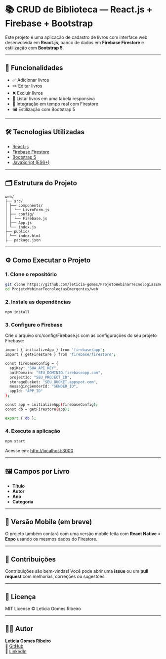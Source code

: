 # 📚 CRUD de Biblioteca — React.js + Firebase + Bootstrap

Este projeto é uma aplicação de cadastro de livros com interface web desenvolvida em **React.js**, banco de dados em **Firebase Firestore** e estilização com **Bootstrap 5**.

---

## 🎯 Funcionalidades

- ✅ Adicionar livros
- ✏️ Editar livros
- ❌ Excluir livros
- 📖 Listar livros em uma tabela responsiva
- 🔄 Integração em tempo real com Firestore
- 🖼️ Estilização com Bootstrap 5

---

## 🛠️ Tecnologias Utilizadas

- [React.js](https://reactjs.org/)
- [Firebase Firestore](https://firebase.google.com/)
- [Bootstrap 5](https://getbootstrap.com/)
- [JavaScript (ES6+)](https://developer.mozilla.org/en-US/docs/Web/JavaScript)

---

## 🗂️ Estrutura do Projeto

```
web/
├── src/
│ ├── components/
│ │ └── LivroForm.js
│ ├── config/
│ │ └── Firebase.js
│ ├── App.js
│ └── index.js
├── public/
│ └── index.html
├── package.json
```

---

## ⚙️ Como Executar o Projeto

### 1. Clone o repositório

```bash
git clone https://github.com/leticia-gomes/ProjetoWebinarTecnologiasEmergentes.git
cd ProjetoWebinarTecnologiasEmergentes/web
```

### 2. Instale as dependências

```bash
npm install
```

### 3. Configure o Firebase

Crie o arquivo src/config/Firebase.js com as configurações do seu projeto Firebase:

```bash
import { initializeApp } from 'firebase/app';
import { getFirestore } from 'firebase/firestore';

const firebaseConfig = {
  apiKey: "SUA_API_KEY",
  authDomain: "SEU_DOMINIO.firebaseapp.com",
  projectId: "SEU_PROJECT_ID",
  storageBucket: "SEU_BUCKET.appspot.com",
  messagingSenderId: "SENDER_ID",
  appId: "APP_ID"
};

const app = initializeApp(firebaseConfig);
const db = getFirestore(app);

export { db };
```

### 4. Execute a aplicação

```bash
npm start
```

Acesse em: [http://localhost:3000](http://localhost:3000)

---

## 🖼️ Campos por Livro

- **Título**
- **Autor**
- **Ano**
- **Categoria**

---

## 📱 Versão Mobile (em breve)

O projeto também contará com uma versão mobile feita com **React Native + Expo** usando os mesmos dados do Firestore.

---

## 🤝 Contribuições

Contribuições são bem-vindas! Você pode abrir uma **issue** ou um **pull request** com melhorias, correções ou sugestões.

---

## 📄 Licença

MIT License © Letícia Gomes Ribeiro

---

## 🙋‍♂️ Autor

**Letícia Gomes Ribeiro**  
🔗 [GitHub](https://github.com/leticia-gomes)  
🔗 [LinkedIn](https://linkedin.com/in/leticia-gomes-ribeiro)